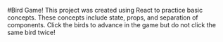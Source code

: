 #Bird Game!
This project was created using React to practice basic concepts.
These concepts include state, props, and separation of components.
Click the birds to advance in the game but do not click the same bird twice!